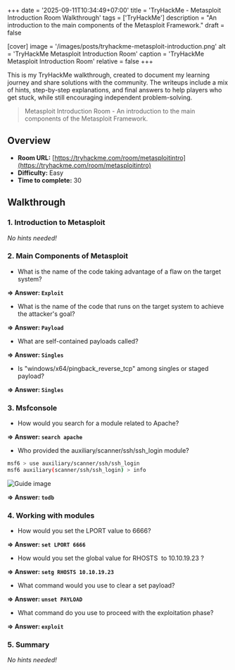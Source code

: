 +++
date = '2025-09-11T10:34:49+07:00'
title = 'TryHackMe - Metasploit Introduction Room Walkthrough'
tags = ['TryHackMe']
description = "An introduction to the main components of the Metasploit Framework." 
draft = false

[cover]
  image = '/images/posts/tryhackme-metasploit-introduction.png'
  alt = 'TryHackMe Metasploit Introduction Room'
  caption = 'TryHackMe Metasploit Introduction Room'
  relative = false
+++

This is my TryHackMe walkthrough, created to document my learning journey and share solutions with the community. The writeups include a mix of hints, step-by-step explanations, and final answers to help players who get stuck, while still encouraging independent problem-solving.

> Metasploit Introduction Room - An introduction to the main components of the Metasploit Framework.

## Overview

-   **Room URL:** [https://tryhackme.com/room/metasploitintro](https://tryhackme.com/room/metasploitintro)
-   **Difficulty:** Easy
-   **Time to complete:** 30

## Walkthrough

### 1. Introduction to Metasploit

_No hints needed!_

### 2. Main Components of Metasploit

-   What is the name of the code taking advantage of a flaw on the target system?<br />

**=> Answer: `Exploit`**

-   <p>What is the name of the code that runs on the target system to achieve the attacker's goal? <br /></p>

**=> Answer: `Payload`**

-   What are self-contained payloads called?<br />

**=> Answer: `Singles`**

-   <p>Is "<span style="background:transparent;margin-top:0pt;margin-bottom:0pt">windows/x64/pingback_reverse_tcp" among singles or staged payload? <br /></span></p>

**=> Answer: `Singles`**

### 3. Msfconsole

-   How would you search for a module related to Apache?<br />

**=> Answer: `search apache`**

-   <p>Who provided the auxiliary/scanner/ssh/ssh_login module?<br /></p>

```bash
msf6 > use auxiliary/scanner/ssh/ssh_login
msf6 auxiliary(scanner/ssh/ssh_login) > info
```

![Guide image](/images/posts/metasploit-introduction-1.png)

**=> Answer: `todb`**

### 4. Working with modules

-   How would you set the LPORT value to 6666?<br />

**=> Answer: `set LPORT 6666`**

-   How would you set the global value for RHOSTS  to 10.10.19.23 ? <br />

**=> Answer: `setg RHOSTS 10.10.19.23`**

-   What command would you use to clear a set payload?<br />

**=> Answer: `unset PAYLOAD`**

-   What command do you use to proceed with the exploitation phase?<br />

**=> Answer: `exploit`**

### 5. Summary

_No hints needed!_
